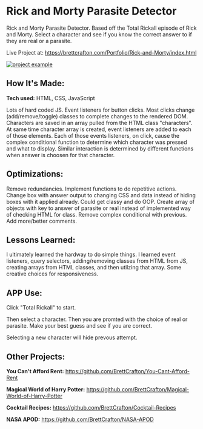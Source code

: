 # Rick and Morty Parasite Detector

Rick and Morty Parasite Detector. Based off the Total Rickall episode of Rick and Morty.
Select a character and see if you know the correct answer to if they are real or a parasite.

Live Project at: <a href="https://brettcrafton.com/Portfolio/Rick-and-Morty/index.html" target="_blank" rel="noreferrer"> https://brettcrafton.com/Portfolio/Rick-and-Morty/index.html </a>

<a href="https://brettcrafton.com/Portfolio/Rick-and-Morty/index.html" target="_blank" rel="noreferrer"> <img src="https://github.com/BrettCrafton/BrettCrafton/blob/main/assets/Rick%20and%20Morty%20gif.gif?raw=true" alt="project example"/> </a>

## How It's Made:

**Tech used:** HTML, CSS, JavaScript

Lots of hard coded JS. Event listeners for button clicks. Most clicks change (add/remove/toggle) classes to complete changes to the rendered DOM. Characters are saved in an array pulled from the HTML class "characters". At same time character array is created, event listeners are added to each of those elements. Each of those events listeners, on click, cause the complex conditional function to determine which character was pressed and what to display. Similar interaction is determined by different functions when answer is choosen for that character.

## Optimizations:

Remove redundancies. Implement functions to do repetitive actions. Change box with answer output to changing CSS and data instead of hiding boxes with it applied already. Could get classy and do OOP. Create array of objects with key to answer of parasite or real instead of implemented way of checking HTML for class. Remove complex conditional with previous. Add more/better comments.

## Lessons Learned:

I ultimately learned the hardway to do simple things. I learned event listeners, query selectors, adding/removing classes from HTML from JS, creating arrays from HTML classes, and then utilzing that array. Some creative choices for responsiveness. 

## APP Use:

Click "Total Rickall" to start.

Then select a character. Then you are promted with the choice of real or parasite. Make your best guess and see if you are correct.

Selecting a new character will hide prevous attempt.

## Other Projects:

**You Can't Afford Rent:** https://github.com/BrettCrafton/You-Cant-Afford-Rent

**Magical World of Harry Potter:** https://github.com/BrettCrafton/Magical-World-of-Harry-Potter

**Cocktail Recipes:** https://github.com/BrettCrafton/Cocktail-Recipes

**NASA APOD:** https://github.com/BrettCrafton/NASA-APOD

